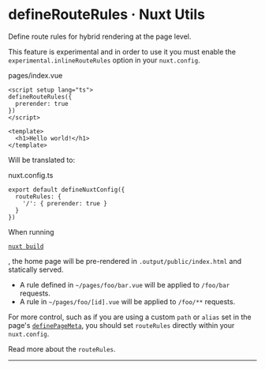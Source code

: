 # defineRouteRules · Nuxt Utils
Define route rules for hybrid rendering at the page level.

This feature is experimental and in order to use it you must enable the `experimental.inlineRouteRules` option in your `nuxt.config`.

pages/index.vue

```
<script setup lang="ts">
defineRouteRules({
  prerender: true
})
</script>

<template>
  <h1>Hello world!</h1>
</template>

```


Will be translated to:

nuxt.config.ts

```
export default defineNuxtConfig({
  routeRules: {
    '/': { prerender: true }
  }
})

```


When running

[`nuxt build`](https://nuxt.com/docs/api/commands/build)

, the home page will be pre-rendered in `.output/public/index.html` and statically served.

*   A rule defined in `~/pages/foo/bar.vue` will be applied to `/foo/bar` requests.
*   A rule in `~/pages/foo/[id].vue` will be applied to `/foo/**` requests.

For more control, such as if you are using a custom `path` or `alias` set in the page's [`definePageMeta`](https://nuxt.com/docs/api/utils/define-page-meta), you should set `routeRules` directly within your `nuxt.config`.

Read more about the `routeRules`.

* * *